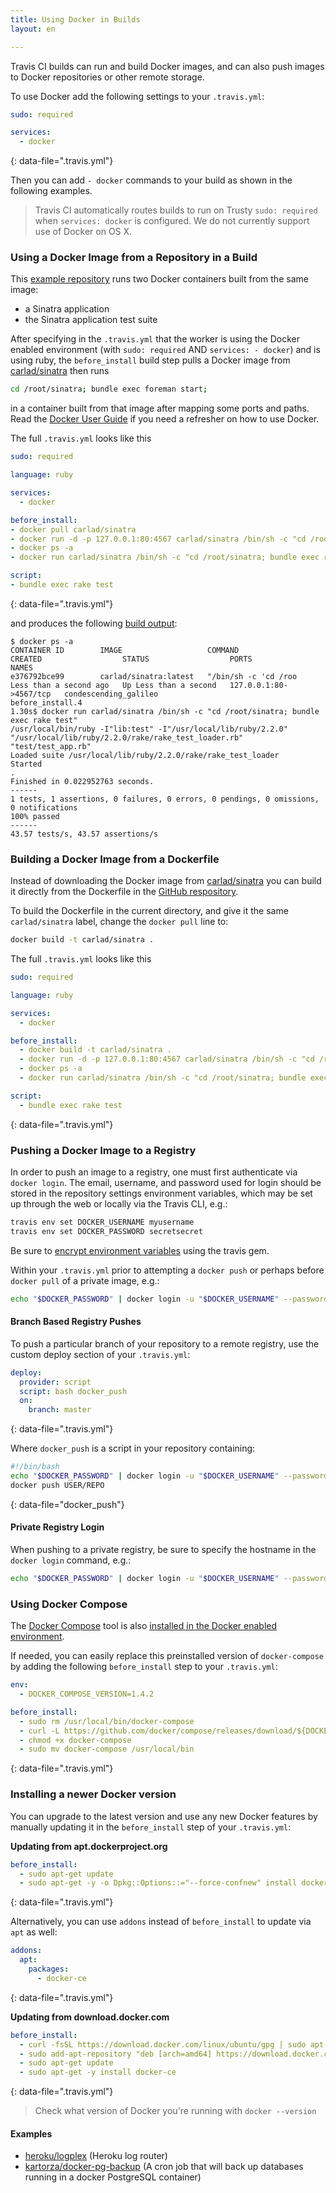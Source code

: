 ```yaml
---
title: Using Docker in Builds
layout: en

---
```


<div id="toc"></div>

Travis CI builds can run and build Docker images, and can also push images to
Docker repositories or other remote storage.

To use Docker add the following settings to your `.travis.yml`:

```yaml
sudo: required

services:
  - docker
```
{: data-file=".travis.yml"}

Then you can add `- docker` commands to your build as shown in the following
examples.

> Travis CI automatically routes builds to run on Trusty `sudo: required` when `services: docker` is configured.
> We do not currently support use of Docker on OS X.

### Using a Docker Image from a Repository in a Build

This [example repository](https://github.com/travis-ci/docker-sinatra) runs two
Docker containers built from the same image:

- a Sinatra application
- the Sinatra application test suite

After specifying in the `.travis.yml` that the worker is using the Docker
enabled environment (with `sudo: required` AND `services: - docker`) and is
using ruby, the `before_install` build step pulls a Docker image from
[carlad/sinatra](https://registry.hub.docker.com/u/carlad/sinatra/) then runs

```bash
cd /root/sinatra; bundle exec foreman start;
```

in a container built from that image after mapping some ports and paths. Read
the [Docker User Guide](https://docs.docker.com/) if you need a
refresher on how to use Docker.

The full `.travis.yml` looks like this

```yaml
sudo: required

language: ruby

services:
  - docker

before_install:
- docker pull carlad/sinatra
- docker run -d -p 127.0.0.1:80:4567 carlad/sinatra /bin/sh -c "cd /root/sinatra; bundle exec foreman start;"
- docker ps -a
- docker run carlad/sinatra /bin/sh -c "cd /root/sinatra; bundle exec rake test"

script:
- bundle exec rake test
```
{: data-file=".travis.yml"}

and produces the following [build
output](https://travis-ci.org/travis-ci/docker-sinatra):

```
$ docker ps -a
CONTAINER ID        IMAGE                   COMMAND                CREATED                  STATUS                  PORTS                    NAMES
e376792bce99        carlad/sinatra:latest   "/bin/sh -c 'cd /roo   Less than a second ago   Up Less than a second   127.0.0.1:80->4567/tcp   condescending_galileo
before_install.4
1.30s$ docker run carlad/sinatra /bin/sh -c "cd /root/sinatra; bundle exec rake test"
/usr/local/bin/ruby -I"lib:test" -I"/usr/local/lib/ruby/2.2.0" "/usr/local/lib/ruby/2.2.0/rake/rake_test_loader.rb" "test/test_app.rb"
Loaded suite /usr/local/lib/ruby/2.2.0/rake/rake_test_loader
Started
.
Finished in 0.022952763 seconds.
------
1 tests, 1 assertions, 0 failures, 0 errors, 0 pendings, 0 omissions, 0 notifications
100% passed
------
43.57 tests/s, 43.57 assertions/s
```

### Building a Docker Image from a Dockerfile

Instead of downloading the Docker image from
[carlad/sinatra](https://registry.hub.docker.com/u/carlad/sinatra/) you can
build it directly from the Dockerfile in the [GitHub
respository](https://github.com/travis-ci/docker-sinatra/blob/master/Dockerfile).

To build the Dockerfile in the current directory, and give it the same
`carlad/sinatra` label, change the `docker pull` line to:

```bash
docker build -t carlad/sinatra .
```

The full `.travis.yml` looks like this

```yaml
sudo: required

language: ruby

services:
  - docker

before_install:
  - docker build -t carlad/sinatra .
  - docker run -d -p 127.0.0.1:80:4567 carlad/sinatra /bin/sh -c "cd /root/sinatra; bundle exec foreman start;"
  - docker ps -a
  - docker run carlad/sinatra /bin/sh -c "cd /root/sinatra; bundle exec rake test"

script:
  - bundle exec rake test
```
{: data-file=".travis.yml"}

### Pushing a Docker Image to a Registry

In order to push an image to a registry, one must first authenticate via `docker
login`.  The email, username, and password used for login should be stored in
the repository settings environment variables, which may be set up through the
web or locally via the Travis CLI, e.g.:

```bash
travis env set DOCKER_USERNAME myusername
travis env set DOCKER_PASSWORD secretsecret
```

Be sure to [encrypt environment variables](/user/environment-variables#Encrypting-environment-variables)
using the travis gem.

Within your `.travis.yml` prior to attempting a `docker push` or perhaps before
`docker pull` of a private image, e.g.:

```bash
echo "$DOCKER_PASSWORD" | docker login -u "$DOCKER_USERNAME" --password-stdin
```

#### Branch Based Registry Pushes

To push a particular branch of your repository to a remote registry,
use the custom deploy section of your `.travis.yml`:

```yaml
deploy:
  provider: script
  script: bash docker_push
  on:
    branch: master
```
{: data-file=".travis.yml"}

Where `docker_push` is a script in your repository containing:

```bash
#!/bin/bash
echo "$DOCKER_PASSWORD" | docker login -u "$DOCKER_USERNAME" --password-stdin
docker push USER/REPO
```
{: data-file="docker_push"}


#### Private Registry Login

When pushing to a private registry, be sure to specify the hostname in the
`docker login` command, e.g.:

```bash
echo "$DOCKER_PASSWORD" | docker login -u "$DOCKER_USERNAME" --password-stdin registry.example.com
```

### Using Docker Compose

The [Docker Compose](https://docs.docker.com/compose/) tool is also [installed in the Docker enabled environment](/user/reference/trusty/#Docker).

If needed, you can easily replace this preinstalled version of `docker-compose`
by adding the following `before_install` step to your `.travis.yml`:

```yaml
env:
  - DOCKER_COMPOSE_VERSION=1.4.2

before_install:
  - sudo rm /usr/local/bin/docker-compose
  - curl -L https://github.com/docker/compose/releases/download/${DOCKER_COMPOSE_VERSION}/docker-compose-`uname -s`-`uname -m` > docker-compose
  - chmod +x docker-compose
  - sudo mv docker-compose /usr/local/bin
```
{: data-file=".travis.yml"}

### Installing a newer Docker version

You can upgrade to the latest version and use any new Docker features by manually
updating it in the `before_install` step of your `.travis.yml`:

**Updating from apt.dockerproject.org**
```yaml
before_install:
  - sudo apt-get update
  - sudo apt-get -y -o Dpkg::Options::="--force-confnew" install docker-ce
```
{: data-file=".travis.yml"}

Alternatively, you can use `addons` instead of `before_install` to update via `apt` as well:
```yaml
addons:
  apt:
    packages:
      - docker-ce
```
{: data-file=".travis.yml"}

**Updating from download.docker.com**
```yaml
before_install:
  - curl -fsSL https://download.docker.com/linux/ubuntu/gpg | sudo apt-key add -
  - sudo add-apt-repository "deb [arch=amd64] https://download.docker.com/linux/ubuntu $(lsb_release -cs) stable"
  - sudo apt-get update
  - sudo apt-get -y install docker-ce
```
{: data-file=".travis.yml"}

> Check what version of Docker you're running with `docker --version`

#### Examples

- [heroku/logplex](https://github.com/heroku/logplex/blob/master/.travis.yml) (Heroku log router)
- [kartorza/docker-pg-backup](https://github.com/kartoza/docker-pg-backup/blob/master/.travis.yml) (A cron job that will back up databases running in a docker PostgreSQL container)

